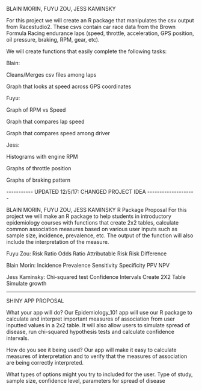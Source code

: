 BLAIN MORIN, FUYU ZOU, JESS KAMINSKY

For this project we will create an R package that manipulates the csv output from Racestudio2. These csvs contain car race data from the Brown Formula Racing endurance laps (speed, throttle, acceleration, GPS position, oil pressure, braking, RPM, gear, etc). 

We will create functions that easily complete the following tasks:

Blain:

Cleans/Merges csv files among laps

Graph that looks at speed across GPS coordinates

Fuyu:

Graph of RPM vs Speed

Graph that compares lap speed

Graph that compares speed among driver

Jess:

Histograms with engine RPM

Graphs of throttle position

Graphs of braking pattern


----------- UPDATED 12/5/17: CHANGED PROJECT IDEA --------------------

BLAIN MORIN, FUYU ZOU, JESS KAMINSKY
R Package Proposal
For this project we will make an R package to help students in introductory epidemiology courses with functions that create 2x2 tables, calculate common association measures based on various user inputs such as sample size, incidence, prevalence, etc. The output of the function will also include the interpretation of the measure. 

Fuyu Zou:
Risk Ratio 
Odds Ratio 
Attributable Risk 
Risk Difference 

Blain Morin:
Incidence
Prevalence
Sensitivity
Specificity
PPV
NPV

Jess Kaminsky:
Chi-squared test 
Confidence Intervals 
Create 2X2 Table 
Simulate growth

-------------------------------------------------------------------------------
SHINY APP PROPOSAL

What your app will do?
Our Epidemiology_101 app will use our R package to calculate and interpret important measures of association from user inputted values in a 2x2 table. It will also allow users to simulate spread of disease, run chi-squared hypothesis tests and calculate confidence intervals. 

How do you see it being used?
Our app will make it easy to calculate measures of interpretation and to verify that the measures of association are being correctly interpreted. 

What types of options might you try to included for the user.
Type of study,  sample size, confidence level, parameters for spread of disease

